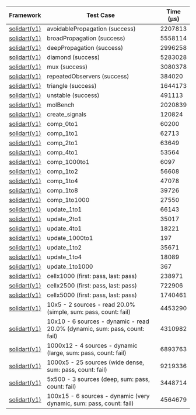 | Framework | Test Case | Time (μs) |
| --- | --- | --- |
| [solidart(v1)](https://github.com/nank1ro/solidart) | avoidablePropagation (success) | 2207813 |
| [solidart(v1)](https://github.com/nank1ro/solidart) | broadPropagation (success) | 5558114 |
| [solidart(v1)](https://github.com/nank1ro/solidart) | deepPropagation (success) | 2996258 |
| [solidart(v1)](https://github.com/nank1ro/solidart) | diamond (success) | 5283028 |
| [solidart(v1)](https://github.com/nank1ro/solidart) | mux (success) | 3080378 |
| [solidart(v1)](https://github.com/nank1ro/solidart) | repeatedObservers (success) | 384020 |
| [solidart(v1)](https://github.com/nank1ro/solidart) | triangle (success) | 1644173 |
| [solidart(v1)](https://github.com/nank1ro/solidart) | unstable (success) | 491113 |
| [solidart(v1)](https://github.com/nank1ro/solidart) | molBench | 2020839 |
| [solidart(v1)](https://github.com/nank1ro/solidart) | create_signals | 120824 |
| [solidart(v1)](https://github.com/nank1ro/solidart) | comp_0to1 | 60200 |
| [solidart(v1)](https://github.com/nank1ro/solidart) | comp_1to1 | 62713 |
| [solidart(v1)](https://github.com/nank1ro/solidart) | comp_2to1 | 63649 |
| [solidart(v1)](https://github.com/nank1ro/solidart) | comp_4to1 | 53564 |
| [solidart(v1)](https://github.com/nank1ro/solidart) | comp_1000to1 | 6097 |
| [solidart(v1)](https://github.com/nank1ro/solidart) | comp_1to2 | 56608 |
| [solidart(v1)](https://github.com/nank1ro/solidart) | comp_1to4 | 47078 |
| [solidart(v1)](https://github.com/nank1ro/solidart) | comp_1to8 | 39726 |
| [solidart(v1)](https://github.com/nank1ro/solidart) | comp_1to1000 | 27550 |
| [solidart(v1)](https://github.com/nank1ro/solidart) | update_1to1 | 66143 |
| [solidart(v1)](https://github.com/nank1ro/solidart) | update_2to1 | 35017 |
| [solidart(v1)](https://github.com/nank1ro/solidart) | update_4to1 | 18221 |
| [solidart(v1)](https://github.com/nank1ro/solidart) | update_1000to1 | 197 |
| [solidart(v1)](https://github.com/nank1ro/solidart) | update_1to2 | 35671 |
| [solidart(v1)](https://github.com/nank1ro/solidart) | update_1to4 | 18089 |
| [solidart(v1)](https://github.com/nank1ro/solidart) | update_1to1000 | 367 |
| [solidart(v1)](https://github.com/nank1ro/solidart) | cellx1000 (first: pass, last: pass) | 238971 |
| [solidart(v1)](https://github.com/nank1ro/solidart) | cellx2500 (first: pass, last: pass) | 722906 |
| [solidart(v1)](https://github.com/nank1ro/solidart) | cellx5000 (first: pass, last: pass) | 1740461 |
| [solidart(v1)](https://github.com/nank1ro/solidart) | 10x5 - 2 sources - read 20.0% (simple, sum: pass, count: fail) | 4453290 |
| [solidart(v1)](https://github.com/nank1ro/solidart) | 10x10 - 6 sources - dynamic - read 20.0% (dynamic, sum: pass, count: fail) | 4310982 |
| [solidart(v1)](https://github.com/nank1ro/solidart) | 1000x12 - 4 sources - dynamic (large, sum: pass, count: fail) | 6893763 |
| [solidart(v1)](https://github.com/nank1ro/solidart) | 1000x5 - 25 sources (wide dense, sum: pass, count: fail) | 9219336 |
| [solidart(v1)](https://github.com/nank1ro/solidart) | 5x500 - 3 sources (deep, sum: pass, count: fail) | 3448714 |
| [solidart(v1)](https://github.com/nank1ro/solidart) | 100x15 - 6 sources - dynamic (very dynamic, sum: pass, count: fail) | 4564679 |
